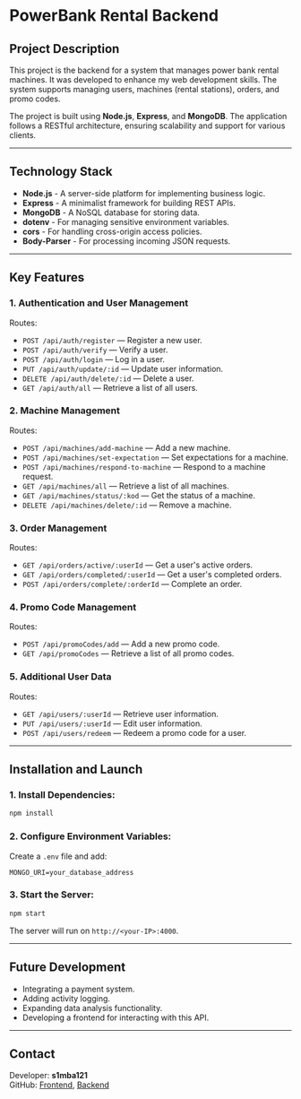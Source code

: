 # PowerBank Rental Backend

## Project Description

This project is the backend for a system that manages power bank rental machines. It was developed to enhance my web development skills. The system supports managing users, machines (rental stations), orders, and promo codes.

The project is built using **Node.js**, **Express**, and **MongoDB**. The application follows a RESTful architecture, ensuring scalability and support for various clients.

---

## Technology Stack

- **Node.js** - A server-side platform for implementing business logic.
- **Express** - A minimalist framework for building REST APIs.
- **MongoDB** - A NoSQL database for storing data.
- **dotenv** - For managing sensitive environment variables.
- **cors** - For handling cross-origin access policies.
- **Body-Parser** - For processing incoming JSON requests.

---

## Key Features

### 1. **Authentication and User Management**

Routes:

- `POST /api/auth/register` — Register a new user.
- `POST /api/auth/verify` — Verify a user.
- `POST /api/auth/login` — Log in a user.
- `PUT /api/auth/update/:id` — Update user information.
- `DELETE /api/auth/delete/:id` — Delete a user.
- `GET /api/auth/all` — Retrieve a list of all users.

### 2. **Machine Management**

Routes:

- `POST /api/machines/add-machine` — Add a new machine.
- `POST /api/machines/set-expectation` — Set expectations for a machine.
- `POST /api/machines/respond-to-machine` — Respond to a machine request.
- `GET /api/machines/all` — Retrieve a list of all machines.
- `GET /api/machines/status/:kod` — Get the status of a machine.
- `DELETE /api/machines/delete/:id` — Remove a machine.

### 3. **Order Management**

Routes:

- `GET /api/orders/active/:userId` — Get a user's active orders.
- `GET /api/orders/completed/:userId` — Get a user's completed orders.
- `POST /api/orders/complete/:orderId` — Complete an order.

### 4. **Promo Code Management**

Routes:

- `POST /api/promoCodes/add` — Add a new promo code.
- `GET /api/promoCodes` — Retrieve a list of all promo codes.

### 5. **Additional User Data**

Routes:

- `GET /api/users/:userId` — Retrieve user information.
- `PUT /api/users/:userId` — Edit user information.
- `POST /api/users/redeem` — Redeem a promo code for a user.

---

## Installation and Launch

### 1. Install Dependencies:

```bash
npm install
```

### 2. Configure Environment Variables:

Create a `.env` file and add:

```
MONGO_URI=your_database_address
```

### 3. Start the Server:

```bash
npm start
```

The server will run on `http://<your-IP>:4000`.

---

## Future Development

- Integrating a payment system.
- Adding activity logging.
- Expanding data analysis functionality.
- Developing a frontend for interacting with this API.

---

## Contact

Developer: **s1mba121**  
GitHub: [Frontend](https://github.com/s1mba121/Energyk-frontend), [Backend](https://github.com/s1mba121/Energyk-backend)
